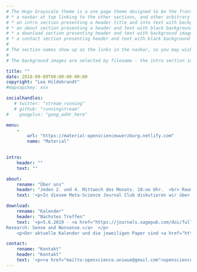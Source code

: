 ```yaml
---
# The Hugo Grayscale theme is a one page theme designed to be the front page to your site.  Its content is populated via the front-matter in content/_index.md.  The page consists of, in order:
# * a navbar at top linking to the other sections, and other arbitrary links
# * an intro section presenting a header title and into text with background image
# * an about section presenting a header and text with black background
# * a download section presenting header and text with background image
# * a contact section presenting header and text with black background
# 
# The section names show up as the links in the navbar, so you may wish to rename them if, for example, you're not using it for the purpose suggested by the default section name.
# 
# The background images are selected by filename - the intro section image must be named "intro-bg.jpg" and placed in the "static/img/" directory for your site.  Similarly, the downloads section image must be named "downloads-bg.jpg" and placed in the "static/img/" directory for your site.  See the default images in the theme's static directory for file size reference.

title: ""
date: 2018-09-09T00:00:00-00:00
copyright: "Lea Hildebrandt"
#mapsapikey: xxx

socialhandles:
   # twitter: "stream_running"
   # github: "runningstream"
#    googplus: "goog_addr_here"

menu:
    -
        url: "https://material-opensciencewuerzburg.netlify.com"
        name: "Material"
        

intro:
    header: ""
    text: ""

about:
    rename: "Über uns"
    header: "Jeden 2. und 4. Mittwoch des Monats. 18:oo Uhr.  <br> Raum 217, Marcusstr. 9-11.  <br> Uni Würzburg."
    text: '<p>In diesem Meta-Science Journal Club diskutieren wir über Themen wie Forschungsmethoden, Replikationskrise & Wissenschaftstheorie. <br> Wir lesen vorher (optional) ein aktuelles Paper und besprechen dieses während der Sitzung.  <br> Andere Events wie Vorträge, Filmabende oder Workshops sind geplant.</p>'

download:
    rename: "Kalender"
    header: "Nächstes Treffen"
    text: '<p>5.6.2019 - <a href="https://journals.sagepub.com/doi/full/10.1177/2515245919847202">Evaluating Effect Size in Psychological
Research: Sense and Nonsense.</a>  </p>
    <p>Der aktuelle Kalender und die jeweiligen Paper sind <a href="https://docs.google.com/spreadsheets/d/1RNpyyt3MutV5EH1MaNQF3fPka8EBxUSx9vrb45yz7Ls/edit?usp=sharing">hier</a> zu finden. Dort dürfen auch gerne Vorschläge & Wünsche als Kommentare hinterlassen werden.</p>'

contact:
    rename: "Kontakt"
    header: "Kontakt"
    text: '<p><a href="mailto:openscience.uniwue@gmail.com">openscience.uniwue@gmail.com</a> </p><p> Wir teilen unser Material (Folien usw.) in unserem <br> <a href="https://osf.io/yax8e/?view_only=1a3caa19fec544e692a99b604d0f6ebf">Open Science Framework</a> Repository, <br> auf <a href="https://github.com/Hillea/WOSC_materials">Github</a> <br> und auf unserem <a href="https://material-opensciencewuerzburg.netlify.com/">Blog</a>.</p>'
---
```

